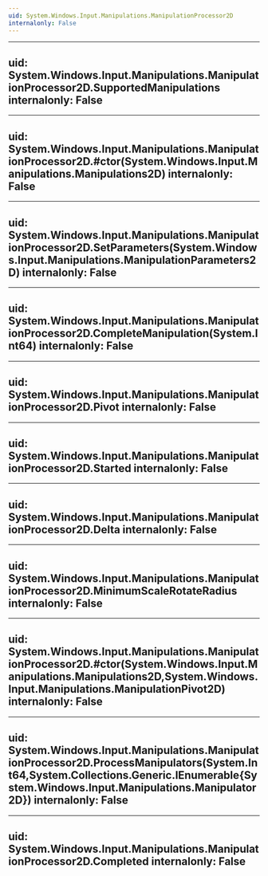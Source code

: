 ```yaml
---
uid: System.Windows.Input.Manipulations.ManipulationProcessor2D
internalonly: False
---
```


---
uid: System.Windows.Input.Manipulations.ManipulationProcessor2D.SupportedManipulations
internalonly: False
---

---
uid: System.Windows.Input.Manipulations.ManipulationProcessor2D.#ctor(System.Windows.Input.Manipulations.Manipulations2D)
internalonly: False
---

---
uid: System.Windows.Input.Manipulations.ManipulationProcessor2D.SetParameters(System.Windows.Input.Manipulations.ManipulationParameters2D)
internalonly: False
---

---
uid: System.Windows.Input.Manipulations.ManipulationProcessor2D.CompleteManipulation(System.Int64)
internalonly: False
---

---
uid: System.Windows.Input.Manipulations.ManipulationProcessor2D.Pivot
internalonly: False
---

---
uid: System.Windows.Input.Manipulations.ManipulationProcessor2D.Started
internalonly: False
---

---
uid: System.Windows.Input.Manipulations.ManipulationProcessor2D.Delta
internalonly: False
---

---
uid: System.Windows.Input.Manipulations.ManipulationProcessor2D.MinimumScaleRotateRadius
internalonly: False
---

---
uid: System.Windows.Input.Manipulations.ManipulationProcessor2D.#ctor(System.Windows.Input.Manipulations.Manipulations2D,System.Windows.Input.Manipulations.ManipulationPivot2D)
internalonly: False
---

---
uid: System.Windows.Input.Manipulations.ManipulationProcessor2D.ProcessManipulators(System.Int64,System.Collections.Generic.IEnumerable{System.Windows.Input.Manipulations.Manipulator2D})
internalonly: False
---

---
uid: System.Windows.Input.Manipulations.ManipulationProcessor2D.Completed
internalonly: False
---
